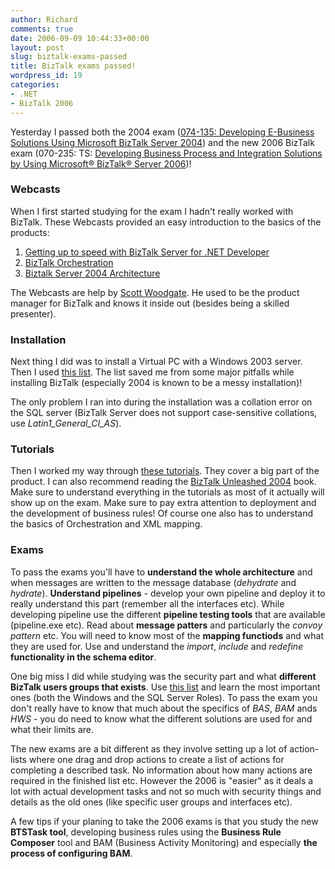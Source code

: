```yaml
---
author: Richard
comments: true
date: 2006-09-09 10:44:33+00:00
layout: post
slug: biztalk-exams-passed
title: BizTalk exams passed!
wordpress_id: 19
categories:
- .NET
- BizTalk 2006
---
```


Yesterday I passed both the 2004 exam ([074-135: Developing E-Business Solutions Using Microsoft BizTalk Server 2004](http://www.microsoft.com/learning/exams/74-135.asp)) and the new 2006 BizTalk exam (070-235: TS: [Developing Business Process and Integration Solutions by Using Microsoft® BizTalk® Server 2006](http://www.microsoft.com/learning/exams/70-235.asp))!

### Webcasts

When I first started studying for the exam I hadn't really worked with BizTalk. These Webcasts provided an easy introduction to the basics of the products:

  1. [Getting up to speed with BizTalk Server for .NET Developer](http://msevents.microsoft.com/CUI/EventDetail.aspx?EventID=1032247084&Culture=en-US)  
  2. [BizTalk Orchestration](http://msevents.microsoft.com/CUI/WebCastEventDetails.aspx?EventID=1032262826&Culture=en-US)  
  3. [Biztalk Server 2004 Architecture](http://msevents.microsoft.com/CUI/WebCastEventDetails.aspx?EventID=1032262823&EventCategory=3&culture=en-US&CountryCode=US)

The Webcasts are help by [Scott Woodgate](http://blogs.msdn.com/scottwoo/). He used to be the product manager for BizTalk and knows it inside out (besides being a skilled presenter).

### Installation

Next thing I did was to install a Virtual PC with a Windows 2003 server. Then I used [this list](http://blogs.msdn.com/luke/articles/211384.aspx). The list saved me from some major pitfalls while installing BizTalk (especially 2004 is known to be a messy installation)! 

The only problem I ran into during the installation was a collation error on the SQL server (BizTalk Server does not support case-sensitive collations, use _Latin1_General_CI_AS_).

### Tutorials

Then I worked my way through [these tutorials](http://www.microsoft.com/downloads/details.aspx?familyid=9C64562C-3FA7-49BA-885E-82213D00776E&displaylang=en). They cover a big part of the product. I can also recommend reading the [BizTalk Unleashed 2004](http://book.itzero.com/read/microsoft/0505/Sams.Microsoft.BizTalk.Server.2004.Unleashed.Nov.2004.eBook-LiB_html/) book. Make sure to understand everything in the tutorials as most of it actually will show up on the exam. Make sure to pay extra attention to deployment and the development of business rules! Of course one also has to understand the basics of Orchestration and XML mapping.

### Exams

To pass the exams you'll have to **understand the whole architecture** and when messages are written to the message database (_dehydrate_ and _hydrate_). **Understand pipelines** - develop your own pipeline and deploy it to really understand this part (remember all the interfaces etc). While developing pipeline use the different **pipeline testing tools** that are available (pipeline.exe etc). Read about **message patters** and particularly the _convoy pattern_ etc. You will need to know most of the **mapping functiods** and what they are used for. Use and understand the _import_, _include_ and _redefine_ **functionality in the schema editor**. 

One big miss I did while studying was the security part and what **different BizTalk users groups that exists**. Use [this list](http://msdn.microsoft.com/library/default.asp?url=/library/en-us/bts06coredocs/html/a01603bd-4105-4691-819d-de43b00b40f3.asp) and learn the most important ones (both the Windows and the SQL Server Roles). To pass the exam you don't really have to know that much about the specifics of _BAS_, _BAM_ ands _HWS_ - you do need to know what the different solutions are used for and what their limits are.

The new exams are a bit different as they involve setting up a lot of action-lists where one drag and drop actions to create a list of actions for completing a described task. No information about how many actions are required in the finished list etc. However the 2006 is "easier" as it deals a lot with actual development tasks and not so much with security things and details as the old ones (like specific user groups and interfaces etc). 

A few tips if your planing to take the 2006 exams is that you study the new **BTSTask tool**, developing business rules using the **Business Rule Composer** tool and BAM (Business Activity Monitoring) and especially **the process of configuring BAM**.
